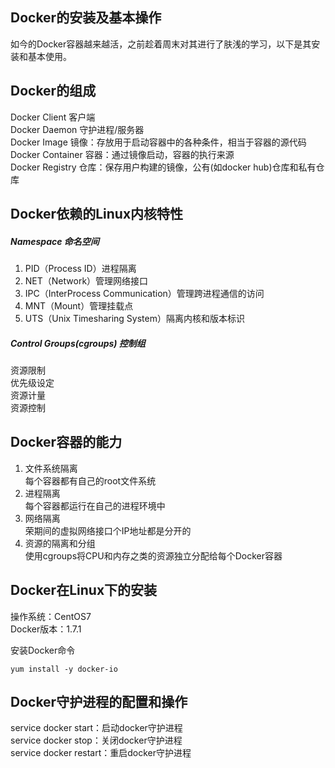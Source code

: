 ## Docker的安装及基本操作

如今的Docker容器越来越活，之前趁着周末对其进行了肤浅的学习，以下是其安装和基本使用。  


Docker的组成
-------------------
Docker Client 客户端  
Docker Daemon 守护进程/服务器  
Docker Image 镜像：存放用于启动容器中的各种条件，相当于容器的源代码  
Docker Container 容器：通过镜像启动，容器的执行来源  
Docker Registry 仓库：保存用户构建的镜像，公有(如docker hub)仓库和私有仓库  


Docker依赖的Linux内核特性
--------------------------------------
##### Namespace 命名空间
1. PID（Process ID）进程隔离  
2. NET（Network）管理网络接口  
3. IPC（InterProcess Communication）管理跨进程通信的访问  
4. MNT（Mount）管理挂载点  
5. UTS（Unix Timesharing System）隔离内核和版本标识  

##### Control Groups(cgroups) 控制组
资源限制  
优先级设定  
资源计量  
资源控制  


Docker容器的能力
-------------------------
1. 文件系统隔离  
   每个容器都有自己的root文件系统  
2. 进程隔离  
   每个容器都运行在自己的进程环境中  
3. 网络隔离  
   荣期间的虚拟网络接口个IP地址都是分开的  
4. 资源的隔离和分组  
   使用cgroups将CPU和内存之类的资源独立分配给每个Docker容器  


Docker在Linux下的安装
---------------------------------
操作系统：CentOS7  
Docker版本：1.7.1

安装Docker命令

```shell
yum install -y docker-io
```


Docker守护进程的配置和操作
-----------------------------------------
service docker start：启动docker守护进程  
service docker stop：关闭docker守护进程  
service docker restart：重启docker守护进程  
